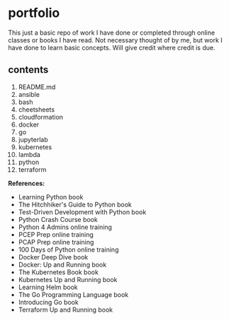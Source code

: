 # portfolio

This just a basic repo of work I have done or completed through online classes or books I have read. 
Not necessary thought of by me, but work I have done to learn basic concepts. Will give credit where credit is due.

## contents
1. README.md
1. ansible
1. bash
1. cheetsheets
1. cloudformation
1. docker
1. go
1. jupyterlab
1. kubernetes
1. lambda
1. python
1. terraform

**References:**
- Learning Python book
- The Hitchhiker's Guide to Python book
- Test-Driven Development with Python book
- Python Crash Course book
- Python 4 Admins online training 
- PCEP Prep online training
- PCAP Prep online training
- 100 Days of Python online training
- Docker Deep Dive book 
- Docker: Up and Running book
- The Kubernetes Book book
- Kubernetes Up and Running book
- Learning Helm book
- The Go Programming Language book
- Introducing Go book 
- Terraform Up and Running book

